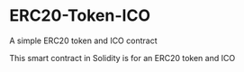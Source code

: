 # ERC20-Token-ICO
A simple ERC20 token and ICO contract

This smart contract in Solidity is for an ERC20 token and ICO
